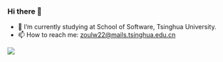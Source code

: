 ### Hi there 👋

<!--
**Photooon/Photooon** is a ✨ _special_ ✨ repository because its `README.md` (this file) appears on your GitHub profile.

Here are some ideas to get you started:

- 🔭 I’m currently working on ...
- 🌱 I’m currently learning ...
- 👯 I’m looking to collaborate on ...
- 🤔 I’m looking for help with ...
- 💬 Ask me about ...
- 📫 How to reach me: ...
- 😄 Pronouns: ...
- ⚡ Fun fact: ...
-->

- 🏫 I’m currently studying at School of Software, Tsinghua University.
- 📫 How to reach me: zoulw22@mails.tsinghua.edu.cn

<a href=""> <img align="center" src="https://github-readme-stats-sigma-five.vercel.app/api/top-langs/?username=Photooon&theme=react&line_height=40&hide=css"/> </a>
